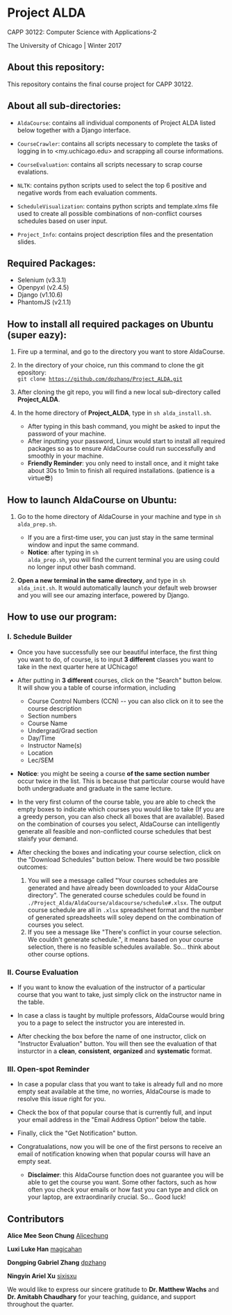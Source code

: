 # Project ALDA

CAPP 30122: Computer Science with Applications-2

The University of Chicago | Winter 2017

## About this repository:
This repository contains the final course project for CAPP 30122. 

## About all sub-directories:
* <code>AldaCourse</code>: contains all individual components of Project ALDA 
listed below together with a Django interface.

* <code>CourseCrawler</code>: contains all scripts necessary to complete the 
tasks of logging in to <my.uchicago.edu> and scrapping all course informations.

* <code>CourseEvaluation</code>: contains all scripts necessary to scrap 
course evalations.

* <code>NLTK</code>: contains python scripts used to select the top 6 positive
 and negative words from each evaluation comments.

* <code>ScheduleVisualization</code>: contains python scripts and 
template.xlms file used to create all possible combinations of non-conflict 
courses schedules based on user input. 

* <code>Project_Info</code>: contains project description files and 
the presentation slides.

## Required Packages:
* Selenium (v3.3.1)
* Openpyxl (v2.4.5)
* Django (v1.10.6)
* PhantomJS (v2.1.1) 

## How to install all required packages on **Ubuntu** (super eazy):
1. Fire up a terminal, and go to the directory you want to store AldaCourse.

2. In the directory of your choice, run this command to clone the git 
 epository: <br /> 
<code>git clone https://github.com/dpzhang/Project_ALDA.git</code>

3. After cloning the git repo, you will find a new local sub-directory 
called **Project_ALDA**.

4. In the home directory of **Project_ALDA**, type in <code>sh alda_install.sh</code>. 
    + After typing in this bash command, you might be asked to input the 
      password of your machine.
    + After inputting your password, Linux would start to install all required
      packages so as to ensure AldaCourse could run successfully and 
      smoothly in your machine.
    + **Friendly Reminder**: you only need to install once, and it might 
      take about 30s to 1min to finish all required installations. 
      (patience is a virtue:sunglasses:)

## How to launch AldaCourse on **Ubuntu**:
1. Go to the home directory of AldaCourse in your machine and type in 
<code>sh alda_prep.sh</code>.
    + If you are a first-time user, you can just stay in the same terminal 
window and input the same command.
    + **Notice**: after typing in <code>sh alda_prep.sh</code>, you will find 
the current terminal you are using could no longer input other bash command. 

2. **Open a new terminal in the same directory**, and type in <code>sh alda_init.sh</code>. 
It would automatically launch your default web browser and you will see our amazing 
interface, powered by Django.

## How to use our program:
### I. Schedule Builder
* Once you have successfully see our beautiful interface, the first thing you want 
to do, of course, is to input **3 different** classes you want to take 
in the next quarter here at UChicago!

* After putting in **3 different** courses, click on the "Search" button below. 
It will show you a table of course information, including 
    + Course Control Numbers (CCN) -- you can also click on it to see the course description
    + Section numbers 
    + Course Name
    + Undergrad/Grad section 
    + Day/Time
    + Instructor Name(s)
    + Location
    + Lec/SEM 

* **Notice**: you might be seeing a course **of the same section number** occur 
twice in the list. This is because that particular course would have both 
undergraduate and graduate in the same lecture. 

* In the very first column of the course table, you are able to check the empty 
boxes to indicate which courses you would like to take (If you are a greedy person, 
you can also check all boxes that are available). Based on the 
combination of courses you select, AldaCourse can intelligently generate all 
feasible and non-conflicted course schedules that best staisfy your demand.

* After checking the boxes and indicating your course selection, click on the 
"Download Schedules" button below. There would be two possible outcomes:
    1. You will see a message called "Your courses schedules are generated 
and have already been downloaded to your AldaCourse directory". The generated course schedules 
could be found in <code>./Project_Alda/AldaCourse/aldacourse/schedule#.xlsx</code>. 
The output course schedule are all in <code>.xlsx</code> spreadsheet format and 
the number of generated spreadsheets will soley depend on the combination of 
courses you select. 
    2. If you see a message like "There's conflict in your course selection. 
We couldn't generate schedule.", it means based on your course selection, there 
is no feasible schedules available. So... think about other course options.

### II. Course Evaluation
* If you want to know the evaluation of the instructor of a particular course 
that you want to take, just simply click on the instructor name in the table.

* In case a class is taught by multiple professors, AldaCourse would bring you to a page 
to select the instructor you are interested in. 

* After checking the box before the name of one instructor, click on 
"Instructor Evaluation" button. You will then see the evaluation
of that insturctor in a **clean**, **consistent**, **organized** and **systematic** format.

### III. Open-spot Reminder
* In case a popular class that you want to take is already full and no more empty 
seat available at the time, no worries, AldaCourse is made to resolve this 
issue right for you.

* Check the box of that popular course that is currently full, and input your 
email address in the "Email Address Option" below the table.

* Finally, click the "Get Notification" button. 

* Congratualations, now you will be one of the first persons 
to receive an email of notification knowing when that popular courss will have an empty seat.
    + **Disclaimer**: this AldaCourse function does not guarantee you will be able 
to get the course you want. Some other factors, such as how often you check your emails or 
how fast you can type and click on your laptop, are extraordinarily crucial. So... Good luck!

## Contributors
**Alice Mee Seon Chung** [Alicechung](https://github.com/Alicechung)

**Luxi Luke Han** [magicahan](https://github.com/magicahan)

**Dongping Gabriel Zhang** [dpzhang](https://github.com/dpzhang)

**Ningyin Ariel Xu** [sixisxu](https://github.com/sixisxu)

We would like to express our sincere gratitude to **Dr. Matthew Wachs** and 
**Dr. Amitabh Chaudhary** for your teaching, guidance, and support throughout the
quarter.
